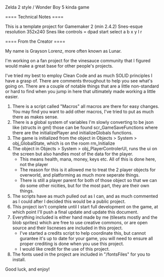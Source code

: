 Zelda 2 style / Wonder Boy 5 kinda game

==== Technical Notes ====

This is a template project for Gamemaker 2 (min 2.4.2)
Snes-esque resolution 352x240
Snes like controls = dpad start select a b x y l r

==== From the Creator ====

My name is Grayson Lorenz, more often known as Lunar.

I'm working on a fan project for the vinesauce community that 
I figured would make a great base for other people's projects.

I've tried my best to employ Clean Code and as much SOLID principles I have a grasp of.
There are comments throughout to help you see what's going on. There are a couple of notable things that are
a little non-standard or hard to find when you jump in here that ultimately made working a little easier.

1. There is a script called "Macros" all macros are there for easy changes. You may find you want to add other macros, I've tried to put as much there as makes sense.
2. There is a global system of variables I'm slowly converting to be json like (structs in gml) those can be found scr_GameSaveFunctions where there are the initializePlayer and initializeGlobals functions.
3. The game is initialized from the object in Objects > System > obj_GlobalState, which is on the room rm_Initialize
4. The object in Objects > System > obj_PlayerControlerUI, runs the ui on the screen but also handles most of the data for the player.
   * This means health, mana, money, keys etc. All of this is done here, not the player
   * The reason for this is it allowed me to treat the 2 player objects for overworld, and platforming as much more seperate things.
   * There is still a player parent for both of those object so that we can do some other nicities, but for the most part, they are their own things.
5. The scripts have as much pulled out as I can, and as much commented as I could after I decided this would be a public project.
6. This project isn't complete until I start full development on the game, at which point I'll push a final update and update this document.
7. Everything included is either hand made by me (tilesets mostly and the blob sprites) which are free to use creative commons, or are open source and their liscneses are included in this project.
   * I've started a credits script to help coordinate this, but cannot gurantee it's up to date for your game, you will need to ensure all proper crediting is done when you use this project.
   * I would like credit for the use of this project.
8. The fonts used in the project are included in "/fontsFiles" for you to install.

Good luck, and enjoy!
